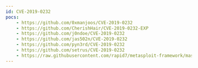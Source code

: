 ```yaml
---
id: CVE-2019-0232
pocs:
    - https://github.com/0xmanjoos/CVE-2019-0232
    - https://github.com/CherishHair/CVE-2019-0232-EXP
    - https://github.com/j0ndoe/CVE-2019-0232
    - https://github.com/jas502n/CVE-2019-0232
    - https://github.com/pyn3rd/CVE-2019-0232
    - https://github.com/setrus/CVE-2019-0232
    - https://raw.githubusercontent.com/rapid7/metasploit-framework/master/modules/exploits/windows/http/tomcat_cgi_cmdlineargs.rb
---
```

